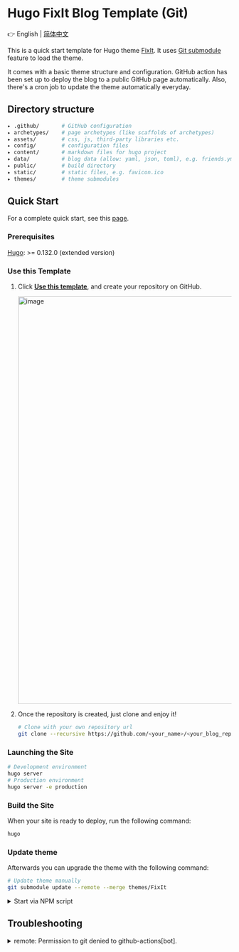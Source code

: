 # Hugo FixIt Blog Template (Git)

👉 English | [简体中文](README.md)

This is a quick start template for Hugo theme [FixIt](https://github.com/hugo-fixit/FixIt). It uses [Git submodule](https://git-scm.com/book/en/v2/Git-Tools-Submodules) feature to load the theme.

It comes with a basic theme structure and configuration. GitHub action has been set up to deploy the blog to a public GitHub page automatically. Also, there's a cron job to update the theme automatically everyday.

## Directory structure

```bash
▸ .github/       # GitHub configuration
▸ archetypes/    # page archetypes (like scaffolds of archetypes)
▸ assets/        # css, js, third-party libraries etc.
▸ config/        # configuration files
▸ content/       # markdown files for hugo project
▸ data/          # blog data (allow: yaml, json, toml), e.g. friends.yml
▸ public/        # build directory
▸ static/        # static files, e.g. favicon.ico
▸ themes/        # theme submodules
```

## Quick Start

For a complete quick start, see this [page](https://fixit.lruihao.cn/documentation/getting-started/).

### Prerequisites

[Hugo](https://gohugo.io/installation/): >= 0.132.0 (extended version)

### Use this Template

1. Click [**Use this template**](https://github.com/hugo-fixit/hugo-fixit-starter1/generate), and create your repository on GitHub.

    <img width="913" alt="image" src="https://github.com/hugo-fixit/hugo-fixit-starter1/assets/33419593/d5fbd940-3ffd-4750-b1e6-4e87b50b0696">

2. Once the repository is created, just clone and enjoy it!

    ```bash
    # Clone with your own repository url
    git clone --recursive https://github.com/<your_name>/<your_blog_repo>.git
    ```

### Launching the Site

```bash
# Development environment
hugo server
# Production environment
hugo server -e production
```

### Build the Site

When your site is ready to deploy, run the following command:

```bash
hugo
```

### Update theme

Afterwards you can upgrade the theme with the following command:

```bash
# Update theme manually
git submodule update --remote --merge themes/FixIt
```

<details>
  <summary>Start via NPM script</summary>

  ```bash
  npm install
  # build the blog
  npm run build
  # run a local debugging server with watch
  npm run server
  # run a local debugging server in production environment
  npm run server:production
  # update theme submodules
  npm run update:theme
  ```

</details>

## Troubleshooting

<details>
  <summary>remote: Permission to git denied to github-actions[bot].</summary>
  Head to Setting => Actions => General => Workflow permissions => Check "Read and write permissions".
</details>

<!-- This project was generated with [hugo-fixit-starter1](https://github.com/hugo-fixit/hugo-fixit-starter1). -->
